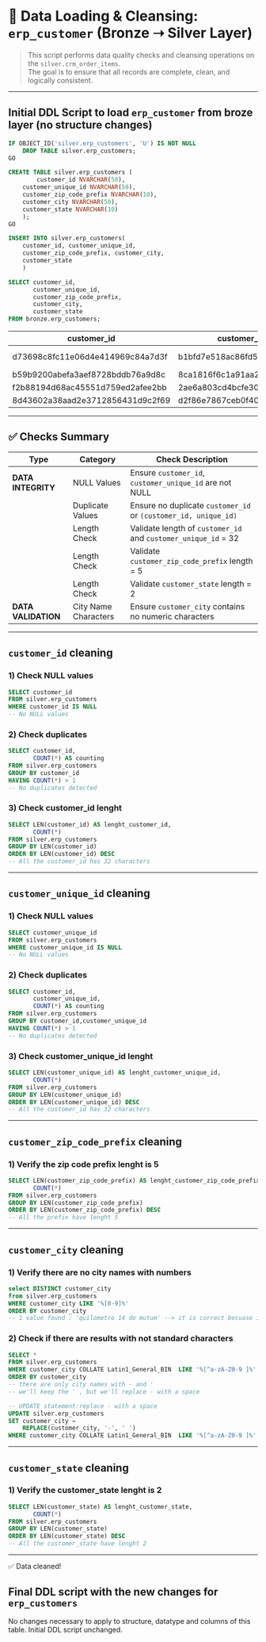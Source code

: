 # 🧹 Data Loading & Cleansing: `erp_customer` (Bronze ➝ Silver Layer)


> This script performs data quality checks and cleansing operations on the `silver.crm_order_items`.  
> The goal is to ensure that all records are complete, clean, and logically consistent.

---
## Initial DDL Script to load `erp_customer` from broze layer (no structure changes)
```sql
IF OBJECT_ID('silver.erp_customers', 'U') IS NOT NULL
	DROP TABLE silver.erp_customers;
GO

CREATE TABLE silver.erp_customers (
    	customer_id NVARCHAR(50),
	customer_unique_id NVARCHAR(50),
	customer_zip_code_prefix NVARCHAR(10),
	customer_city NVARCHAR(50),
	customer_state NVARCHAR(10)
	);
GO

INSERT INTO silver.erp_customers(
	customer_id, customer_unique_id,
	customer_zip_code_prefix, customer_city,
	customer_state
	)

SELECT customer_id,
	   customer_unique_id,
	   customer_zip_code_prefix,
	   customer_city,
	   customer_state
FROM bronze.erp_customers;
```
| customer_id                        | customer_unique_id               | customer_zip_code_prefix | customer_city        | customer_state |
|------------------------------------|----------------------------------|--------------------------|----------------------|----------------|
| d73698c8fc11e06d4e414969c84a7d3f   | b1bfd7e518ac86fd5e44b796273c4f5c | 59460                    | sao paulo do potengi | RN             |
| b59b9200abefa3aef8728bddb76a9d8c   | 8ca1816f6c1a91aa2788ee471b85ab19 | 99840                    | sananduva            | RS             |
| f2b88194d68ac45551d759ed2afee2bb   | 2ae6a803cd4bcfe303b032afb1c9b89a | 03033                    | sao paulo            | SP             |
| 8d43602a38aad2e3712856431d9c2f69   | d2f86e7867ceb0f4054333653490ea33 | 31842                    | belo horizonte       | MG             |

---

## ✅ Checks Summary
| Type               | Category                 | Check Description                                                  |
|--------------------|--------------------------|--------------------------------------------------------------------|
| **DATA INTEGRITY** | NULL Values              | Ensure `customer_id`, `customer_unique_id` are not NULL            |
|                    | Duplicate Values         | Ensure no duplicate `customer_id` or `(customer_id, unique_id)`    |
|                    | Length Check             | Validate length of `customer_id` and `customer_unique_id` = 32     |
|                    | Length Check             | Validate `customer_zip_code_prefix` length = 5                     |
|                    | Length Check             | Validate `customer_state` length = 2                               |
| **DATA VALIDATION**| City Name Characters     | Ensure `customer_city` contains no numeric characters              |

---

## `customer_id` cleaning
### 1) Check NULL values
```sql
SELECT customer_id
FROM silver.erp_customers
WHERE customer_id IS NULL
-- No NULL values
```

### 2) Check duplicates
```sql
SELECT customer_id,
	   COUNT(*) AS counting
FROM silver.erp_customers
GROUP BY customer_id
HAVING COUNT(*) > 1
-- No duplicates detected
```

### 3) Check customer_id lenght
```sql
SELECT LEN(customer_id) AS lenght_customer_id,
	   COUNT(*)
FROM silver.erp_customers
GROUP BY LEN(customer_id)
ORDER BY LEN(customer_id) DESC
-- All the customer_id has 32 characters
```
---

## `customer_unique_id` cleaning
### 1) Check NULL values
```sql
SELECT customer_unique_id
FROM silver.erp_customers
WHERE customer_unique_id IS NULL
-- No NULL values
```

### 2) Check duplicates
```sql
SELECT customer_id,
	   customer_unique_id,
	   COUNT(*) AS counting
FROM silver.erp_customers
GROUP BY customer_id,customer_unique_id
HAVING COUNT(*) > 1
-- No duplicates detected
```

### 3) Check customer_unique_id lenght
```sql
SELECT LEN(customer_unique_id) AS lenght_customer_unique_id,
	   COUNT(*)
FROM silver.erp_customers
GROUP BY LEN(customer_unique_id)
ORDER BY LEN(customer_unique_id) DESC
-- All the customer_id has 32 characters
```
---

## `customer_zip_code_prefix` cleaning
### 1) Verify the zip code prefix lenght is 5
```sql
SELECT LEN(customer_zip_code_prefix) AS lenght_customer_zip_code_prefix,
	   COUNT(*)
FROM silver.erp_customers
GROUP BY LEN(customer_zip_code_prefix)
ORDER BY LEN(customer_zip_code_prefix) DESC
-- All the prefix have lenght 5
```
---

## `customer_city` cleaning
### 1) Verify there are no city names with numbers
```sql
select DISTINCT customer_city
from silver.erp_customers
WHERE customer_city LIKE '%[0-9]%'
ORDER BY customer_city
-- 1 value found : 'quilometro 14 do mutum' --> it is correct becuase it represents a brasilian district name
```

### 2) Check if there are results with not standard characters
```sql
SELECT *
FROM silver.erp_customers
WHERE customer_city COLLATE Latin1_General_BIN  LIKE '%[^a-zA-Z0-9 ]%' --empty spaces are allowed
ORDER BY customer_city
-- there are only city names with - and '  
-- we'll keep the ' , but we'll replace - with a space

-- UPDATE statement:replace - with a space
UPDATE silver.erp_customers
SET customer_city = 
    REPLACE(customer_city, '-', ' ')
WHERE customer_city COLLATE Latin1_General_BIN  LIKE '%[^a-zA-Z0-9 ]%'
```
---

## `customer_state` cleaning
### 1) Verify the customer_state lenght is 2
```sql
SELECT LEN(customer_state) AS lenght_customer_state,
	   COUNT(*)
FROM silver.erp_customers
GROUP BY LEN(customer_state)
ORDER BY LEN(customer_state) DESC
-- All the customer_state have lenght 2
```
---
✅ Data cleaned!

## Final DDL script with the new changes for `erp_customers`
No changes necessary to apply to structure, datatype and columns of this table. Initial DDL script unchanged.


